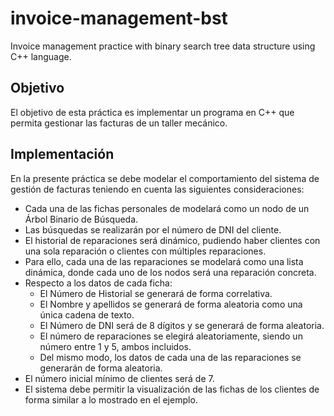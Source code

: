 # invoice-management-bst
Invoice management practice with binary search tree data structure using C++ language.


## Objetivo
El objetivo de esta práctica es implementar un programa en C++ que permita gestionar las facturas de un taller mecánico.

## Implementación
En la presente práctica se debe modelar el comportamiento del sistema de gestión de facturas teniendo en cuenta las siguientes consideraciones:

* Cada una de las fichas personales de modelará como un nodo de un Árbol Binario de Búsqueda.
* Las búsquedas se realizarán por el número de DNI del cliente.
* El historial de reparaciones será dinámico, pudiendo haber clientes con una sola reparación o clientes con múltiples reparaciones.
* Para ello, cada una de las reparaciones se modelará como una lista dinámica, donde cada uno de los nodos será una reparación concreta.
* Respecto a los datos de cada ficha:
   * El Número de Historial se generará de forma correlativa.
   * El Nombre y apellidos se generará de forma aleatoria como una única cadena de texto.
   * El Número de DNI será de 8 dígitos y se generará de forma aleatoria.
   * El número de reparaciones se elegirá aleatoriamente, siendo un número entre 1 y 5, ambos incluidos.
   * Del mismo modo, los datos de cada una de las reparaciones se generarán de forma aleatoria.
* El número inicial mínimo de clientes será de 7.
* El sistema debe permitir la visualización de las fichas de los clientes de forma similar a lo mostrado en el ejemplo.
